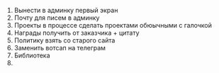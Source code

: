 1. Вынести в админку первый экран
2. Почту для писем в админку
3. Проекты в процессе сделать проектами обюычными с галочкой
4. Награды получить от заказчика + цитату
5. Политику взять со старого сайта
6. Заменить вотсап на телеграм
7. Библиотека
8. 